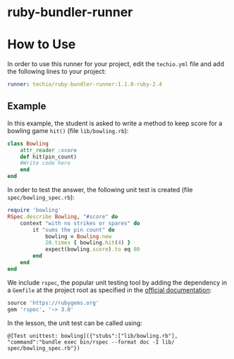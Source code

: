 # ruby-bundler-runner

# How to Use

In order to use this runner for your project, edit the `techio.yml` file and add the following lines to your project:
```yaml
runner: techio/ruby-bundler-runner:1.1.0-ruby-2.4
```
## Example

In this example, the student is asked to write a method to keep score for a bowling game `hit()` (file `lib/bowling.rb`):

```ruby
class Bowling
	attr_reader :score
	def hit(pin_count)
    #Write code here
	end
end
```

In order to test the answer, the following unit test is created (file `spec/bowling_spec.rb`):
```ruby
require 'bowling'
RSpec.describe Bowling, "#score" do
	context "with no strikes or spares" do
		it "sums the pin count" do
			bowling = Bowling.new
			20.times { bowling.hit(4) }
			expect(bowling.score).to eq 80
		end
	end
end
```

We include `rspec`, the popular unit testing tool by adding the dependency in a `Gemfile` at the project root as specified in the [official documentation](http://bundler.io/man/gemfile.5.html):
```ruby
source 'https://rubygems.org'
gem 'rspec', '~> 3.0'
```

In the lesson, the unit test can be called using:

`@[Test unittest: bowling]({"stubs":["lib/bowling.rb"], "command":"bundle exec bin/rspec --format doc -I lib/ spec/bowling_spec.rb"})`
